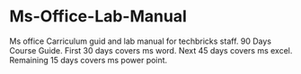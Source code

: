 # Ms-Office-Lab-Manual

Ms office Carriculum guid and lab manual for techbricks staff.
90 Days Course Guide.
First 30 days covers ms word.
Next 45 days covers ms excel.
Remaining 15 days covers ms power point.

